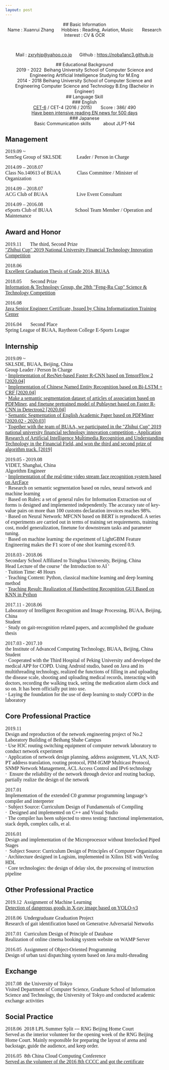 ```yaml
---
layout: post
---
```


<center>## Basic Information</center>

<center>Name : Xuanrui Zhang      Hobbies : Reading, Aviation, Music       Research Interest : CV & OCR</center>

            <center>Mail : zxryhjp@yahoo.co.jp      Github : https://noba1anc3.github.io</center>

<center>## Educational Background</center>

<center>2019 - 2022   Beihang University   School of Computer Science and Engineering   Artificial Intelligence   Studying for M.Eng</center>

<center>2014 - 2018   Beihang University   School of Computer Science and Engineering   Computer Science and Technology   B.Eng (Bachelor in Engineer)
</center>

<center>## Language Skill</center>

<center>### English</center>

<center><a href="http://m.qpic.cn/psc?/fef49446-40e0-48c4-adcc-654c5015022c/90yfO.8bOadXEE4MiHsPn6TyffVgPNmGcjIvjOKMuxcAKJ1BZrBzbZJm2HeN8VaripjDuYYmI8vvcL1pckOBsQ!!/b&bo=VAROBlQETgYRCT4!&rf=viewer_4">CET-6</a> / CET-4 (2016 / 2015) &nbsp;&nbsp;&nbsp;&nbsp;&nbsp; Score : 386/ 490</center>

<center><a href="http://www.github.com/noba1anc3/en_news">
Have been intensive reading EN news for 500 days</a></center>

<center>### Japanese</center>

<center>Basic Communication skills &nbsp;&nbsp;&nbsp;&nbsp;&nbsp;&nbsp;&nbsp;&nbsp; about JLPT-N4</center>

## Management

<font face="verdana"  size=3>2019.09 ~  &nbsp;&nbsp;&nbsp;&nbsp;&nbsp;&nbsp;&nbsp;&nbsp;&nbsp;&nbsp;&nbsp;&nbsp;&nbsp;&nbsp;&nbsp;&nbsp; <br>
SemSeg Group of SKLSDE&nbsp;&nbsp;&nbsp;&nbsp;&nbsp;&nbsp;&nbsp;&nbsp;&nbsp;&nbsp;&nbsp; Leader / Person in Charge</font>

<font face="verdana"  size=3>2014.09 – 2018.07 &nbsp;&nbsp;&nbsp;&nbsp; <br> Class No.140613 of BUAA &nbsp;&nbsp;&nbsp;&nbsp;&nbsp;&nbsp;&nbsp;&nbsp;&nbsp; &nbsp; Class Committee / Minister of Organization</font>

<font face="verdana"  size=3>2014.09 – 2018.07 &nbsp;&nbsp;&nbsp;&nbsp; <br> ACG Club of BUAA &nbsp;&nbsp;&nbsp;&nbsp;&nbsp;&nbsp;&nbsp;&nbsp;&nbsp;&nbsp;&nbsp;&nbsp;&nbsp;&nbsp;&nbsp;&nbsp;&nbsp;&nbsp;&nbsp;&nbsp;&nbsp; Live Event Consultant</font>

<font face="verdana"  size=3>2014.09 – 2016.08 &nbsp;&nbsp;&nbsp;&nbsp; <br> eSports Club of BUAA&nbsp;&nbsp;&nbsp;&nbsp;&nbsp;&nbsp;&nbsp;&nbsp;&nbsp;&nbsp;&nbsp;&nbsp;&nbsp;&nbsp;&nbsp;&nbsp;&nbsp; School Team Member / Operation and Maintenance</font>

## Award and Honor

<font face="verdana"  size=3>2019.11&nbsp;&nbsp;&nbsp;&nbsp;&nbsp;&nbsp; The third, Second Prize <br>	<a href="http://m.qpic.cn/psc?/fef49446-40e0-48c4-adcc-654c5015022c/90yfO.8bOadXEE4MiHsPn64qNm51rLgAai7.Wdd69I4jNTfeUmBiRviOWdww2JZxEQJ2WmRkpij4t73uFKp6Vw!!/b&bo=CwtABlQM.gYDCc4!&rf=viewer_4">"Zhihui Cup" 2019 National University Financial Technology Innovation Competition</a></font>

<font face="verdana"  size=3>2018.06 <br>	<a href="http://m.qpic.cn/psc?/fef49446-40e0-48c4-adcc-654c5015022c/90yfO.8bOadXEE4MiHsPn0UBm6Jr6mYr41cemrSkByfnoZcEUrB2.JZSuXZOjpIzNLNN3tMV1Ec4flJcMD0RzA!!/b&bo=QAYnCAYN*RADCaM!&rf=viewer_4">Excellent Graduation Thesis of Grade 2014, BUAA</a></font>

<font face="verdana"  size=3>2018.05&nbsp;&nbsp;&nbsp;&nbsp;&nbsp;&nbsp; Second Prize <br>	<a href="http://m.qpic.cn/psc?/fef49446-40e0-48c4-adcc-654c5015022c/90yfO.8bOadXEE4MiHsPn845wJkoLXf*8GIlqmg.rx6CyjvYPYPKxSZOttN3wbat67Qo.E8E*rcVxWZcXaculA!!/b&bo=LgRVAi4EVQIDCSw!&rf=viewer_4">Information & Technology Group, the 28th "Feng-Ru Cup" Science & Technology Competition</a></font>

<font face="verdana"  size=3>2016.08 <br>	<a href="http://m.qpic.cn/psc?/fef49446-40e0-48c4-adcc-654c5015022c/U9VSE8DftkGCrX.UXUSpm2UFWfYyLsEg6F8iU8zxL1WTGl2RrFOJ2ib5l8cb.RpjObT.coav8NyaPXtZ.1fBVuhAYEJ9gc33brtWO*stSCg!/b&bo=VQhABgASgA0ROYo!&rf=viewer_4">Java Senior Engineer Certificate, Issued by China Informatization Training Center</a></font>

<font face="verdana"  size=3>2016.04&nbsp;&nbsp;&nbsp;&nbsp;&nbsp;&nbsp; Second Place <br>	Spring League of BUAA, Raytheon College E-Sports League</font>

## Internship

<font face="verdana"  size=3>2019.09 ~ <br>SKLSDE, BUAA, Beijing, China <br>	Group Leader / Person In Charge <br>·	<a href="https://github.com/Noba1anc3/Faster-RCNN-TensorFlow-2">Implementation of ResNet-based Faster R-CNN based on TensorFlow 2 [2020.04]</a><br>·	<a href="https://github.com/Noba1anc3/CH-NER">Implementation of Chinese Named Entity Recognition based on Bi-LSTM + CRF [2020.04]</a><br> ·	<a href="https://github.com/Noba1anc3/Company-Articles-PDF-SemSeg">Make a semantic segmentation dataset of articles of association based on PDFMiner</a>, <a href="https://github.com/Noba1anc3/Publaynet">and finetune pretrained model of Publaynet based on Faster R-CNN in Detectron2 [2020.04]</a><br>·	<a href="https://github.com/Noba1anc3/Academic-Paper-PDF-SemSeg">Semantic Segmentation of English Academic Paper based on PDFMiner [2020.02 - 2020.03]</a><br>·	<a href="http://m.qpic.cn/psc?/fef49446-40e0-48c4-adcc-654c5015022c/90yfO.8bOadXEE4MiHsPn64qNm51rLgAai7.Wdd69I4jNTfeUmBiRviOWdww2JZxEQJ2WmRkpij4t73uFKp6Vw!!/b&bo=CwtABlQM.gYDCc4!&rf=viewer_4">Together with the team of BUAA, we participated in the "Zhihui Cup" 2019 national university financial technology innovation competition - Application Research of Artificial Intelligence Multimedia Recognition and Understanding Technology in the Financial Field, and won the third and second prize of algorithm track. [2019]</a></font>

<font face="verdana"  size=3>2019.05 - 2019.08 <br>VIDET, Shanghai, China <br>	Algorithm Engineer <br>·	<a href="https://github.com/Noba1anc3/ArcFace">Implementation of the real-time video stream face recognition system based on ArcFace</a><br>·	        Research on semantic segmentation based on rules, neural network and machine learning<br>	 ·	        Based on Rules: a set of general rules for Information Extraction out of forms is designed and implemented independently. The accuracy rate of key-value pairs on more than 100 customs declaration invoices reaches 98%. <br>	·	        Based on Neural Network: MFCNN based on BERT is reproduced. A series of experiments are carried out in terms of training set requirements, training cost, model generalization, finetune for downstream tasks and parameter tuning.  <br>	·	        Based on machine learning: the experiment of LightGBM Feature Engineering makes the F1 score of one shot learning exceed 0.9.  </font>

<font face="verdana"  size=3>2018.03 - 2018.06 <br> Secondary School Affiliated to Tsinghua University, Beijing, China<br>	Head Lecture of the course ' the Introduction to AI ' <br>·	        Tuition Time: 48 Hours  <br>·	                Teaching Content: Python, classical machine learning and deep learning method    <br>·	 <a href="http://m.qpic.cn/psc?/fef49446-40e0-48c4-adcc-654c5015022c/90yfO.8bOadXEE4MiHsPn457z3U0oTs*AUAkgXCuuLsfjGQuzy6mTp8G2gtroLc6eSq3NqybzcRBC9K9RnjyNQ!!/b&bo=sgaAAigjIA0RCS4!&rf=viewer_4">               Teaching Result: Realization of Handwriting Recognition GUI Based on KNN in Python</a><br></font>

<font face="verdana"  size=3>2017.11 - 2018.06 <br>         Laboratory of Intelligent Recognition and Image Processing, BUAA, Beijing, China<br>	Student <br>·	                Study on gait-recognition related papers, and accomplished the graduate thesis    <br></font>

<font face="verdana"  size=3>2017.03 - 2017.10 <br>                 the Institute of Advanced Computing Technology, BUAA, Beijing, China<br>	Student <br>·	                Cooperated with the Third Hospital of Peking University and developed the medical APP for COPD. Using Android studio, based on Java and its multithreading technology, realized the functions of filling in and uploading the disease scale, shooting and uploading medical records, interacting with doctors, recording the walking track, setting the medication alarm clock and so on. It has been officially put into use.    <br>·	        Laying the foundation for the use of deep learning to study COPD in the laboratory  </font>

## Core Professional Practice

<font face="verdana"  size=3>2019.11 <br>                          Design and reproduction of the network engineering project of No.2 Laboratory Building of Beihang Shahe Campus  <br>·	                         Use H3C routing switching equipment of computer network laboratory to conduct network experiment      <br>·	                 Application of network design planning, address assignment, VLAN, NAT-PT address translation, routing protocol, PIM-IGMP Multicast Protocol, SNMP Network Management, ACL Access Control and IPv6 technology <br>·	 Ensure the reliability of the network through device and routing backup, partially realize the design of the network</font>

<font face="verdana"  size=3>2017.01 <br>                                   Implementation of the extended C0 grammar programming language’s compiler and interpreter <br>·	                                  Subject Source: Curriculum Design of Fundamentals of Compiling        <br>·	 Designed and implemented on C++ and Visual Studio <br>·	         The compiler has been subjected to stress testing: functional implementation, stack depth, complex calls, et al.  </font>

<font face="verdana"  size=3>2016.01 <br>                                            Design and implementation of the Microprocessor without Interlocked Piped Stages   <br>·	 Subject Source: Curriculum Design of Principles of Computer Organization        <br>·	  Architecture designed in Logisim, implemented in Xilinx ISE with Verilog HDL <br>·	         Core technologies: the design of delay slot, the processing of instruction pipeline    </font>

## Other Professional Practice

<font face="verdana"  size=3>2019.12 			         Assignment of Machine Learning  <br>
[Detection of dangerous goods in X-ray image based on YOLO-v3](https://github.com/Noba1anc3/yolov3) </font>

<font face="verdana"  size=3>2018.06 			                  Undergraduate Graduation Project <br>
Research of gait identification based on Generative Adversarial Networks </font>

<font face="verdana"  size=3>2017.01 			                           Curriculum Design of Principle of Database <br>                  Realization of online cinema booking system website on WAMP Server </font>

<font face="verdana"  size=3>2016.05 			                           Assignment of Object-Oriented Programming <br>                  Design of urban taxi dispatching system based on Java multi-threading </font>

## Exchange

<font face="verdana"  size=3>2017.08 			                                    the University of Tokyo        <br> 
Visited Department of Computer Science, Graduate School of Information Science and Technology, the University of Tokyo and conducted academic exchange activities </font>

## Social Practice

<font face="verdana"  size=3>2018.06 			                                             2018 LPL Summer Split --- RNG Beijing Home Court <br>Served as the interior volunteer for the opening week of the RNG Beijing Home Court. Mainly responsible for preparing the layout of arena and backstage, guide the audience, and keep order.   </font>

<font face="verdana"  size=3>2016.05 			                                             8th China Cloud Computing Conference <br>
[Served as the volunteer of the 2016 8th CCCC and got the certificate](http://m.qpic.cn/psc?/fef49446-40e0-48c4-adcc-654c5015022c/90yfO.8bOadXEE4MiHsPn*zgMvy1JdwreAOHASXGwARpiDpA7ty3mRM.7*RctmUrFvplblQPiwKziyU*EUmkiA!!/b&bo=VQhABgASgA0RCbo!&rf=viewer_4)   </font>

